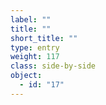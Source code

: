 ```yaml
---
label: ""
title: ""
short_title: ""
type: entry
weight: 117
class: side-by-side
object:
  - id: "17"
---
```

